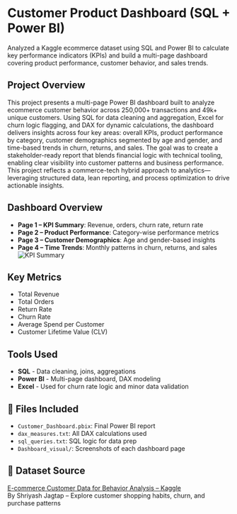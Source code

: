# Customer Product Dashboard (SQL + Power BI)
Analyzed a Kaggle ecommerce dataset using SQL and Power BI to calculate key performance indicators (KPIs) and build a multi-page dashboard covering product performance, customer behavior, and sales trends.


## Project Overview
This project presents a multi-page Power BI dashboard built to analyze ecommerce customer behavior across 250,000+ transactions and 49k+ unique customers. Using SQL for data cleaning and aggregation, Excel for churn logic flagging, and DAX for dynamic calculations, the dashboard delivers insights across four key areas: overall KPIs, product performance by category, customer demographics segmented by age and gender, and time-based trends in churn, returns, and sales. The goal was to create a stakeholder-ready report that blends financial logic with technical tooling, enabling clear visibility into customer patterns and business performance. This project reflects a commerce-tech hybrid approach to analytics—leveraging structured data, lean reporting, and process optimization to drive actionable insights.


## Dashboard Overview
- **Page 1 – KPI Summary**: Revenue, orders, churn rate, return rate
- **Page 2 – Product Performance**: Category-wise performance metrics
- **Page 3 – Customer Demographics**: Age and gender-based insights
- **Page 4 – Time Trends**: Monthly patterns in churn, returns, and sales
![KPI Summary](Dashboard_visual/dashboard1.png)


## Key Metrics
- Total Revenue
- Total Orders
- Return Rate
- Churn Rate
- Average Spend per Customer
- Customer Lifetime Value (CLV)


## Tools Used
- **SQL** - Data cleaning, joins, aggregations
- **Power BI** - Multi-page dashboard, DAX modeling
- **Excel** - Used for churn rate logic and minor data validation


## 📁 Files Included
- `Customer_Dashboard.pbix`: Final Power BI report
- `dax_measures.txt`: All DAX calculations used
- `sql_queries.txt`: SQL logic for data prep
- `Dashboard_visual/`: Screenshots of each dashboard page


## 📂 Dataset Source
[E-commerce Customer Data for Behavior Analysis – Kaggle](https://www.kaggle.com/datasets/shriyashjagtap/e-commerce-customer-for-behavior-analysis)  
By Shriyash Jagtap – Explore customer shopping habits, churn, and purchase patterns


